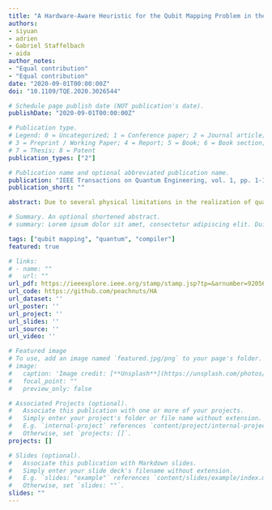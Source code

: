 ```yaml
---
title: "A Hardware-Aware Heuristic for the Qubit Mapping Problem in the NISQ Era"
authors:
- siyuan
- adrien
- Gabriel Staffelbach
- aida
author_notes:
- "Equal contribution"
- "Equal contribution"
date: "2020-09-01T00:00:00Z"
doi: "10.1109/TQE.2020.3026544"

# Schedule page publish date (NOT publication's date).
publishDate: "2020-09-01T00:00:00Z"

# Publication type.
# Legend: 0 = Uncategorized; 1 = Conference paper; 2 = Journal article;
# 3 = Preprint / Working Paper; 4 = Report; 5 = Book; 6 = Book section;
# 7 = Thesis; 8 = Patent
publication_types: ["2"]

# Publication name and optional abbreviated publication name.
publication: "IEEE Transactions on Quantum Engineering, vol. 1, pp. 1-14, 2020, Art no. 3101614"
publication_short: ""

abstract: Due to several physical limitations in the realization of quantum hardware, today's quantum computers are qualified as noisy intermediate-scale quantum (NISQ) hardware. NISQ hardware is characterized by a small number of qubits (50 to a few hundred) and noisy operations. Moreover, current realizations of superconducting quantum chips do not have the ideal all-to-all connectivity between qubits but rather at most a nearest-neighbor connectivity. All these hardware restrictions add supplementary low-level requirements. They need to be addressed before submitting the quantum circuit to an actual chip. Satisfying these requirements is a tedious task for the programmer. Instead, the task of adapting the quantum circuit to a given hardware is left to the compiler. In this article, we propose a hardware-aware (HA) mapping transition algorithm that takes the calibration data into account with the aim to improve the overall fidelity of the circuit. Evaluation results on IBM quantum hardware show that our HA approach can outperform the state of the art, both in terms of the number of additional gates and circuit fidelity.

# Summary. An optional shortened abstract.
# summary: Lorem ipsum dolor sit amet, consectetur adipiscing elit. Duis posuere tellus ac convallis placerat. Proin tincidunt magna sed ex sollicitudin condimentum.

tags: ["qubit mapping", "quantum", "compiler"]
featured: true

# links:
# - name: ""
#   url: ""
url_pdf: https://ieeexplore.ieee.org/stamp/stamp.jsp?tp=&arnumber=9205650
url_code: https://github.com/peachnuts/HA
url_dataset: ''
url_poster: ''
url_project: ''
url_slides: ''
url_source: ''
url_video: ''

# Featured image
# To use, add an image named `featured.jpg/png` to your page's folder. 
# image:
#   caption: 'Image credit: [**Unsplash**](https://unsplash.com/photos/jdD8gXaTZsc)'
#   focal_point: ""
#   preview_only: false

# Associated Projects (optional).
#   Associate this publication with one or more of your projects.
#   Simply enter your project's folder or file name without extension.
#   E.g. `internal-project` references `content/project/internal-project/index.md`.
#   Otherwise, set `projects: []`.
projects: []

# Slides (optional).
#   Associate this publication with Markdown slides.
#   Simply enter your slide deck's filename without extension.
#   E.g. `slides: "example"` references `content/slides/example/index.md`.
#   Otherwise, set `slides: ""`.
slides: ""
---
```

